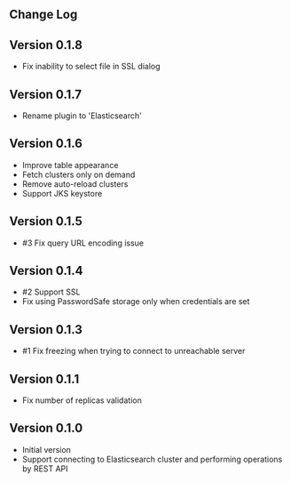 Change Log
----------

## Version 0.1.8
- Fix inability to select file in SSL dialog


## Version 0.1.7
- Rename plugin to 'Elasticsearch'

## Version 0.1.6

- Improve table appearance
- Fetch clusters only on demand
- Remove auto-reload clusters
- Support JKS keystore


## Version 0.1.5

- \#3 Fix query URL encoding issue


## Version 0.1.4

- \#2 Support SSL
- Fix using PasswordSafe storage only when credentials are set


## Version 0.1.3

- \#1 Fix freezing when trying to connect to unreachable server


## Version 0.1.1

- Fix number of replicas validation


## Version 0.1.0

- Initial version
- Support connecting to Elasticsearch cluster and performing operations by REST API
